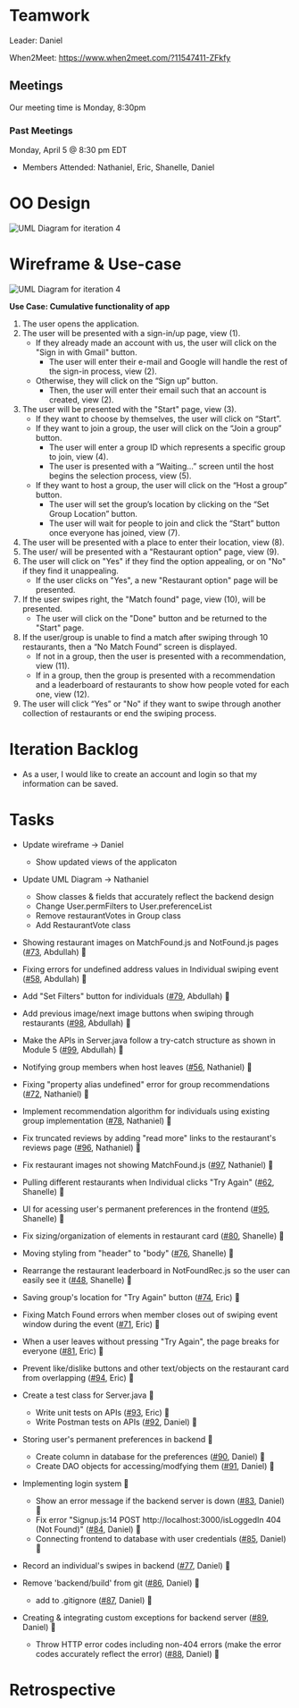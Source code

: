 # Teamwork

Leader: Daniel

When2Meet: https://www.when2meet.com/?11547411-ZFkfy

## Meetings
Our meeting time is Monday, 8:30pm

### Past Meetings

Monday, April 5 @ 8:30 pm EDT
- Members Attended: Nathaniel, Eric, Shanelle, Daniel

# OO Design

![UML Diagram for iteration 4](assets/iteration-4-uml.png)

# Wireframe & Use-case

![UML Diagram for iteration 4](assets/iteration4_wireframe.png)

**Use Case: Cumulative functionality of app**

1. The user opens the application.
2. The user will be presented with a sign-in/up page, view (1).
    - If they already made an account with us, the user will click on the "Sign in with Gmail" button.
      - The user will enter their e-mail and Google will handle the rest of the sign-in process, view (2).
    - Otherwise, they will click on the “Sign up” button.
      - Then, the user will enter their email such that an account is created, view (2).
3. The user will be presented with the "Start" page, view (3).
    - If they want to choose by themselves, the user will click on “Start”.
    - If they want to join a group, the user will click on the “Join a group” button.
      - The user will enter a group ID which represents a specific group to join, view (4).
      - The user is presented with a “Waiting…” screen until the host begins the selection process, view (5).
    - If they want to host a group, the user will click on the “Host a group” button.
      - The user will set the group’s location by clicking on the “Set Group Location” button.
      - The user will wait for people to join and click the “Start” button once everyone has joined, view (7).
4. The user will be presented with a place to enter their location, view (8).
5. The user/ will be presented with a "Restaurant option" page, view (9).
6. The user will click on "Yes" if they find the option appealing, or on "No" if they find it unappealing.
    - If the user clicks on "Yes", a new "Restaurant option" page will be presented.
7. If the user swipes right, the "Match found" page, view (10), will be presented.
      - The user will click on the "Done" button and be returned to the "Start" page.
8. If the user/group is unable to find a match after swiping through 10 restaurants, then a “No Match Found” screen is displayed.
    - If not in a group, then the user is presented with a recommendation, view (11).
    - If in a group, then the group is presented with a recommendation and a leaderboard of restaurants to show how people voted for each one, view (12).
9. The user will click “Yes” or "No" if they want to swipe through another collection of restaurants or end the swiping process.

# Iteration Backlog

- As a user, I would like to create an account and login so that my information can be saved.

# Tasks

- Update wireframe -> Daniel
  - Show updated views of the applicaton

- Update UML Diagram -> Nathaniel
  - Show classes & fields that accurately reflect the backend design
  - Change User.permFilters to User.preferenceList
  - Remove restaurantVotes in Group class
  - Add RestaurantVote class


- Showing restaurant images on MatchFound.js and NotFound.js pages ([#73](https://github.com/cs421sp21-homework/project-g13/issues/73), Abdullah) :black_square_button:
- Fixing errors for undefined address values in Individual swiping event ([#58](https://github.com/cs421sp21-homework/project-g13/issues/58), Abdullah) :black_square_button:
- Add "Set Filters" button for individuals ([#79](https://github.com/cs421sp21-homework/project-g13/issues/79), Abdullah) :black_square_button:
- Add previous image/next image buttons when swiping through restaurants ([#98](https://github.com/cs421sp21-homework/project-g13/issues/98), Abdullah) :black_square_button:
- Make the APIs in Server.java follow a try-catch structure as shown in Module 5 ([#99](https://github.com/cs421sp21-homework/project-g13/issues/99), Abdullah) :black_square_button:

- Notifying group members when host leaves ([#56](https://github.com/cs421sp21-homework/project-g13/issues/56), Nathaniel) :black_square_button:
- Fixing "property alias undefined" error for group recommendations ([#72](https://github.com/cs421sp21-homework/project-g13/issues/72), Nathaniel) :black_square_button:
- Implement recommendation algorithm for individuals using existing group implementation ([#78](https://github.com/cs421sp21-homework/project-g13/issues/78), Nathaniel) :black_square_button:
- Fix truncated reviews by adding "read more" links to the restaurant's reviews page ([#96](https://github.com/cs421sp21-homework/project-g13/issues/96), Nathaniel) :black_square_button:
- Fix restaurant images not showing MatchFound.js ([#97](https://github.com/cs421sp21-homework/project-g13/issues/97), Nathaniel) :black_square_button:

- Pulling different restaurants when Individual clicks "Try Again" ([#62](https://github.com/cs421sp21-homework/project-g13/issues/62), Shanelle) :black_square_button:
- UI for acessing user's permanent preferences in the frontend ([#95](https://github.com/cs421sp21-homework/project-g13/issues/95), Shanelle) :black_square_button:
- Fix sizing/organization of elements in restaurant card ([#80](https://github.com/cs421sp21-homework/project-g13/issues/80), Shanelle) :black_square_button:
- Moving styling from "header" to "body" ([#76](https://github.com/cs421sp21-homework/project-g13/issues/76), Shanelle) :black_square_button:
- Rearrange the restaurant leaderboard in NotFoundRec.js so the user can easily see it ([#48](https://github.com/cs421sp21-homework/project-g13/issues/48), Shanelle) :black_square_button:

- Saving group's location for "Try Again" button ([#74](https://github.com/cs421sp21-homework/project-g13/issues/74), Eric) :black_square_button:
- Fixing Match Found errors when member closes out of swiping event window during the event ([#71](https://github.com/cs421sp21-homework/project-g13/issues/71), Eric) :black_square_button:
- When a user leaves without pressing "Try Again", the page breaks for everyone ([#81](https://github.com/cs421sp21-homework/project-g13/issues/81), Eric) :black_square_button:
- Prevent like/dislike buttons and other text/objects on the restaurant card from overlapping ([#94](https://github.com/cs421sp21-homework/project-g13/issues/94), Eric) :black_square_button:
- Create a test class for Server.java :black_square_button:
    - Write unit tests on APIs ([#93](https://github.com/cs421sp21-homework/project-g13/issues/93), Eric) :black_square_button:
    - Write Postman tests on APIs ([#92](https://github.com/cs421sp21-homework/project-g13/issues/92), Daniel) :black_square_button:
    
- Storing user's permanent preferences in backend :black_square_button:
  - Create column in database for the preferences ([#90](https://github.com/cs421sp21-homework/project-g13/issues/90), Daniel) :black_square_button:
  - Create DAO objects for accessing/modfying them ([#91](https://github.com/cs421sp21-homework/project-g13/issues/91), Daniel) :black_square_button:
- Implementing login system :black_square_button:
  - Show an error message if the backend server is down ([#83](https://github.com/cs421sp21-homework/project-g13/issues/83), Daniel) :black_square_button:
  - Fix error "Signup.js:14 POST http://localhost:3000/isLoggedIn 404 (Not Found)" ([#84](https://github.com/cs421sp21-homework/project-g13/issues/84), Daniel) :black_square_button:
  - Connecting frontend to database with user credentials ([#85](https://github.com/cs421sp21-homework/project-g13/issues/85), Daniel) :black_square_button:
- Record an individual's swipes in backend ([#77](https://github.com/cs421sp21-homework/project-g13/issues/77), Daniel) :black_square_button:
- Remove 'backend/build' from git ([#86](https://github.com/cs421sp21-homework/project-g13/issues/86), Daniel) :black_square_button:
    - add to .gitignore ([#87](https://github.com/cs421sp21-homework/project-g13/issues/87), Daniel) :black_square_button:
- Creating & integrating custom exceptions for backend server ([#89](https://github.com/cs421sp21-homework/project-g13/issues/89), Daniel) :black_square_button:
  - Throw HTTP error codes including non-404 errors (make the error codes accurately reflect the error) ([#88](https://github.com/cs421sp21-homework/project-g13/issues/88), Daniel) :black_square_button:

# Retrospective

